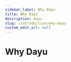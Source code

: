 ```yaml
---
sidebar_label: Why Dayu
title: Why Dayu
description: dayu
slug: /introduction/why-dayu
custom_edit_url: null
---
```


# Why Dayu